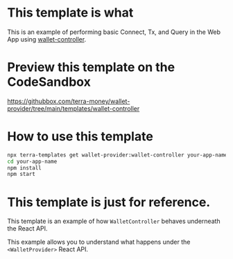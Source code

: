 # This template is what

This is an example of performing basic Connect, Tx, and Query in the Web App using [wallet-controller](https://www.npmjs.com/package/@terra-money/wallet-controller).

# Preview this template on the CodeSandbox

<https://githubbox.com/terra-money/wallet-provider/tree/main/templates/wallet-controller>

# How to use this template

```sh
npx terra-templates get wallet-provider:wallet-controller your-app-name
cd your-app-name
npm install
npm start
```

# This template is just for reference.

This template is an example of how `WalletController` behaves underneath the React API.

This example allows you to understand what happens under the `<WalletProvider>` React API.